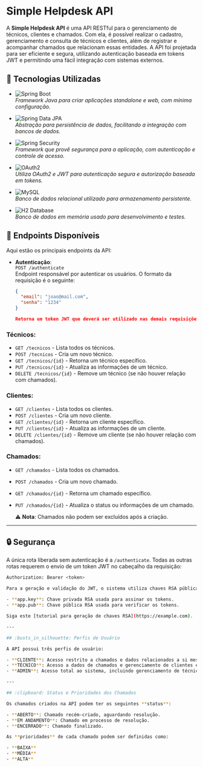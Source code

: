 # Simple Helpdesk API

A **Simple Helpdesk API** é uma API RESTful para o gerenciamento de técnicos, clientes e chamados. Com ela, é possível realizar o cadastro, gerenciamento e consulta de técnicos e clientes, além de registrar e acompanhar chamados que relacionam essas entidades. A API foi projetada para ser eficiente e segura, utilizando autenticação baseada em tokens JWT e permitindo uma fácil integração com sistemas externos.

## :rocket: Tecnologias Utilizadas

- ![Spring Boot](https://img.shields.io/badge/Spring%20Boot-3.1.0-brightgreen?style=flat-square&logo=spring)  
  *Framework Java para criar aplicações standalone e web, com mínima configuração.*

- ![Spring Data JPA](https://img.shields.io/badge/Spring%20Data%20JPA-3.1.0-brightgreen?style=flat-square&logo=hibernate)  
  *Abstração para persistência de dados, facilitando a integração com bancos de dados.*

- ![Spring Security](https://img.shields.io/badge/Spring%20Security-3.1.0-brightgreen?style=flat-square&logo=spring)  
  *Framework que provê segurança para a aplicação, com autenticação e controle de acesso.*

- ![OAuth2](https://img.shields.io/badge/OAuth2-JWT-brightgreen?style=flat-square&logo=oauth)  
  *Utiliza OAuth2 e JWT para autenticação segura e autorização baseada em tokens.*

- ![MySQL](https://img.shields.io/badge/MySQL-8.0-blue?style=flat-square&logo=mysql)  
  *Banco de dados relacional utilizado para armazenamento persistente.*

- ![H2 Database](https://img.shields.io/badge/H2%20Database-in%20Memory-blue?style=flat-square&logo=h2)  
  *Banco de dados em memória usado para desenvolvimento e testes.*

## :link: Endpoints Disponíveis

Aqui estão os principais endpoints da API:

- **Autenticação**:  
  `POST /authenticate`  
  Endpoint responsável por autenticar os usuários. O formato da requisição é o seguinte:
  
  ```json
  {
    "email": "joao@mail.com",
    "senha": "1234"
  }

  Retorna um token JWT que deverá ser utilizado nas demais requisições.

### Técnicos:
- `GET /tecnicos` - Lista todos os técnicos.
- `POST /tecnicos` - Cria um novo técnico.
- `GET /tecnicos/{id}` - Retorna um técnico específico.
- `PUT /tecnicos/{id}` - Atualiza as informações de um técnico.
- `DELETE /tecnicos/{id}` - Remove um técnico (se não houver relação com chamados).

### Clientes:
- `GET /clientes` - Lista todos os clientes.
- `POST /clientes` - Cria um novo cliente.
- `GET /clientes/{id}` - Retorna um cliente específico.
- `PUT /clientes/{id}` - Atualiza as informações de um cliente.
- `DELETE /clientes/{id}` - Remove um cliente (se não houver relação com chamados).

### Chamados:
- `GET /chamados` - Lista todos os chamados.
- `POST /chamados` - Cria um novo chamado.
- `GET /chamados/{id}` - Retorna um chamado específico.
- `PUT /chamados/{id}` - Atualiza o status ou informações de um chamado.
  
  ⚠️ **Nota**: Chamados não podem ser excluídos após a criação.

---

## :lock: Segurança

A única rota liberada sem autenticação é a `/authenticate`. Todas as outras rotas requerem o envio de um token JWT no cabeçalho da requisição:

```bash
Authorization: Bearer <token>
  
Para a geração e validação do JWT, o sistema utiliza chaves RSA pública e privada que devem estar na pasta `src/main/resources` com os seguintes nomes:

- **app.key**: Chave privada RSA usada para assinar os tokens.
- **app.pub**: Chave pública RSA usada para verificar os tokens.

Siga este [tutorial para geração de chaves RSA](https://example.com).

---

## :busts_in_silhouette: Perfis de Usuário

A API possui três perfis de usuário:

- **CLIENTE**: Acesso restrito a chamados e dados relacionados a si mesmo.
- **TÉCNICO**: Acesso a dados de chamados e gerenciamento de clientes e chamados.
- **ADMIN**: Acesso total ao sistema, incluindo gerenciamento de técnicos e clientes.

---

## :clipboard: Status e Prioridades dos Chamados

Os chamados criados na API podem ter os seguintes **status**:

- **ABERTO**: Chamado recém-criado, aguardando resolução.
- **EM ANDAMENTO**: Chamado em processo de resolução.
- **ENCERRADO**: Chamado finalizado.

As **prioridades** de cada chamado podem ser definidas como:

- **BAIXA**
- **MÉDIA**
- **ALTA**